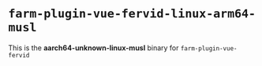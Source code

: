 # `farm-plugin-vue-fervid-linux-arm64-musl`

This is the **aarch64-unknown-linux-musl** binary for `farm-plugin-vue-fervid`
